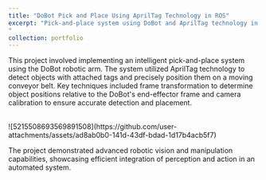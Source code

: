 ```yaml
---
title: "DoBot Pick and Place Using AprilTag Technology in ROS"
excerpt: "Pick-and-place system using DoBot and AprilTag technology in ROS1 Noetic<br/> ![image](https://github.com/user-attachments/assets/8db39076-79eb-4789-9d5b-e9a9904ecc3b)
"
collection: portfolio
---
```


This project involved implementing an intelligent pick-and-place system using the DoBot robotic arm. The system utilized AprilTag technology to detect objects with attached tags and precisely position them on a moving conveyor belt. Key techniques included frame transformation to determine object positions relative to the DoBot's end-effector frame and camera calibration to ensure accurate detection and placement.

<br/>
![5215508693569891508](https://github.com/user-attachments/assets/ad8ab0b0-141d-43df-bdad-1d17b4acb5f7)


<br/>

The project demonstrated advanced robotic vision and manipulation capabilities, showcasing efficient integration of perception and action in an automated system.
